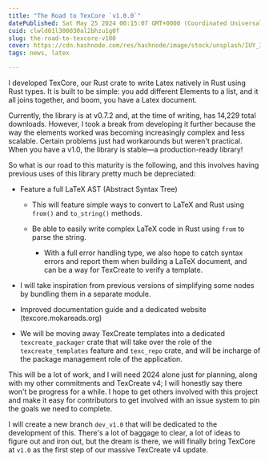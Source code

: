 ```yaml
---
title: "The Road to TexCore `v1.0.0`"
datePublished: Sat May 25 2024 00:15:07 GMT+0000 (Coordinated Universal Time)
cuid: clwld01l300030al2bhzu1g0f
slug: the-road-to-texcore-v100
cover: https://cdn.hashnode.com/res/hashnode/image/stock/unsplash/IUY_3DvM__w/upload/6eb6575cee4ce674464d9daf30247b9d.jpeg
tags: news, latex

---
```


I developed TexCore, our Rust crate to write Latex natively in Rust using Rust types. It is built to be simple: you add different Elements to a list, and it all joins together, and boom, you have a Latex document.

Currently, the library is at v0.7.2 and, at the time of writing, has 14,229 total downloads. However, I took a break from developing it further because the way the elements worked was becoming increasingly complex and less scalable. Certain problems just had workarounds but weren't practical. When you have a v1.0, the library is stable—a production-ready library!

So what is our road to this maturity is the following, and this involves having previous uses of this library pretty much be depreciated:

* Feature a full LaTeX AST (Abstract Syntax Tree)
    
    * This will feature simple ways to convert to LaTeX and Rust using `from()` and `to_string()` methods.
        
    * Be able to easily write complex LaTeX code in Rust using `from` to parse the string.
        
        * With a full error handling type, we also hope to catch syntax errors and report them when building a LaTeX document, and can be a way for TexCreate to verify a template.
            
* I will take inspiration from previous versions of simplifying some nodes by bundling them in a separate module.
    
* Improved documentation guide and a dedicated website (texcore.mokareads.org)
    
* We will be moving away TexCreate templates into a dedicated `texcreate_packager` crate that will take over the role of the `texcreate_templates` feature and `texc_repo` crate, and will be incharge of the package management role of the application.
    

This will be a lot of work, and I will need 2024 alone just for planning, along with my other commitments and TexCreate v4; I will honestly say there won't be progress for a while. I hope to get others involved with this project and make it easy for contributors to get involved with an issue system to pin the goals we need to complete.

I will create a new branch `dev_v1.0` that will be dedicated to the development of this. There's a lot of baggage to clear, a lot of ideas to figure out and iron out, but the dream is there, we will finally bring TexCore at `v1.0` as the first step of our massive TexCreate v4 update.